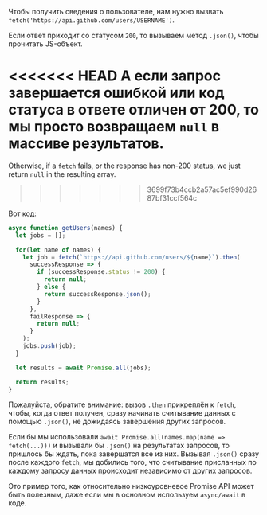 
Чтобы получить сведения о пользователе, нам нужно вызвать `fetch('https://api.github.com/users/USERNAME')`.

Если ответ приходит cо статусом `200`, то вызываем метод `.json()`, чтобы прочитать JS-объект.

<<<<<<< HEAD
А если запрос завершается ошибкой или код статуса в ответе отличен от 200, то мы просто возвращаем `null` в массиве результатов.
=======
Otherwise, if a `fetch` fails, or the response has non-200 status, we just return `null` in the resulting array.
>>>>>>> 3699f73b4ccb2a57ac5ef990d2687bf31ccf564c

Вот код:

```js demo
async function getUsers(names) {
  let jobs = [];

  for(let name of names) {
    let job = fetch(`https://api.github.com/users/${name}`).then(
      successResponse => {
        if (successResponse.status != 200) {
          return null;
        } else {
          return successResponse.json();
        }
      },
      failResponse => {
        return null;
      }
    );
    jobs.push(job);
  }

  let results = await Promise.all(jobs);

  return results;
}
```

Пожалуйста, обратите внимание: вызов `.then` прикреплён к `fetch`, чтобы, когда ответ получен, сразу начинать считывание данных с помощью `.json()`, не дожидаясь завершения других запросов.

Если бы мы использовали `await Promise.all(names.map(name => fetch(...)))` и вызывали бы `.json()` на результатах запросов, то пришлось бы ждать, пока завершатся все из них. Вызывая `.json()` сразу после каждого `fetch`, мы добились того, что считывание присланных по каждому запросу данных происходит независимо от других запросов.

Это пример того, как относительно низкоуровневое Promise API может быть полезным, даже если мы в основном используем `async/await` в коде.
